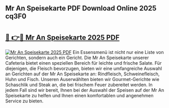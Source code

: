 ## Mr An Speisekarte PDF Download Online 2025 cq3F0

# <h2><a href="http://gc5s5v6.nevu.top/?p=Mr+An+Speisekarte">🔗 👉🔴 Mr An Speisekarte 2025 PDF</a></h2>

[![Mr An Speisekarte 2025 PDF](https://i.imgur.com/dBaPXMq.png)](http://gc5s5v6.nevu.top/?p=Mr+An+Speisekarte)
Ein Essensmenü ist nicht nur eine Liste von Gerichten, sondern auch ein Gericht. Die Mr An Speisekarte unserer Cafeteria bietet einen speziellen Bereich für leichte und frische Salate. Für diejenigen, die Fleisch bevorzugen, bieten wir eine umfangreiche Auswahl an Gerichten auf der Mr An Speisekarte an: Rindfleisch, Schweinefleisch, Huhn und Fisch. Unseren Auserwählten bieten wir Gourmet-Gerichte wie Schaschlik und Steak an, die bei frischem Feuer zubereitet werden. In jedem Fall sind wir bereit, Ihnen bei der Auswahl der Speisen auf der Mr An Speisekarte zu helfen und Ihnen einen komfortablen und angenehmen Service zu bieten.
